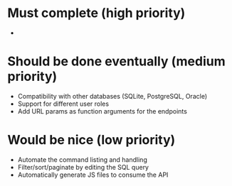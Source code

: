 # Must complete (high priority)
- 

# Should be done eventually (medium priority)
- Compatibility with other databases (SQLite, PostgreSQL, Oracle)
- Support for different user roles
- Add URL params as function arguments for the endpoints

# Would be nice (low priority)
- Automate the command listing and handling
- Filter/sort/paginate by editing the SQL query
- Automatically generate JS files to consume the API
